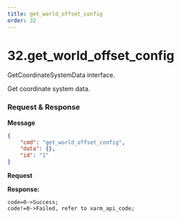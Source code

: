 ```yaml
---
title: get_world_offset_config
order: 32
---
```

# 32.get\_world\_offset\_config



GetCoordinateSystemData interface.

Get coordinate system data.
 


###  Request & Response

**Message**




```json
{
    "cmd": "get_world_offset_config",
    "data": {},
    "id": "1"
}
```     
**Request**





**Response:**     



```
code=0->Success;
code!=0->Failed, refer to xarm_api_code;
```

